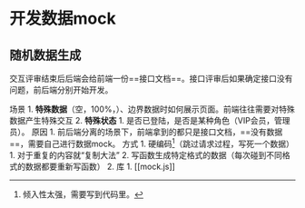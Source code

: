 # 开发数据mock

## 随机数据生成

交互评审结束后后端会给前端一份==接口文档==。接口评审后如果确定接口没有问题，前后端分别开始开发。

场景
	1. **特殊数据**（空，100%，）、边界数据时如何展示页面。前端往往需要对特殊数据产生特殊交互
	2. **特殊状态**
		1. 是否已登陆，是否是某种角色（VIP会员，管理员）。
原因
	1. 前后端分离的场景下，前端拿到的都只是接口文档，==没有数据==，需要自己进行数据mock。
方式
	1. 硬编码[^1]（跳过请求过程，写死一个数据）
		1. 对于重复的内容就“复制大法”
		2. 写函数生成特定格式的数据（每次碰到不同格式的数据都要重新写函数）
	2. 库
		1. [[mock.js]]

[^1]: 倾入性太强，需要写到代码里。